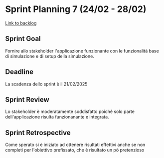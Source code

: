 # Sprint Planning 7 (24/02 - 28/02)

[Link to backlog](./backlogs/7-backlog)

## Sprint Goal
Fornire allo stakeholder l'applicazione funzionante con le funzionalità base di simulazione e di setup della simulazione.

## Deadline
La scadenza dello sprint è il 21/02/2025

## Sprint Review
Lo stakeholder è moderatamente soddisfatto poiché solo parte dell'applicazione risulta funzionanante e integrata.

## Sprint Retrospective
Come sperato si è iniziato ad ottenere risultati effettivi anche se non completi per l'obiettivo prefissato, che è risultato un pò pretenzioso